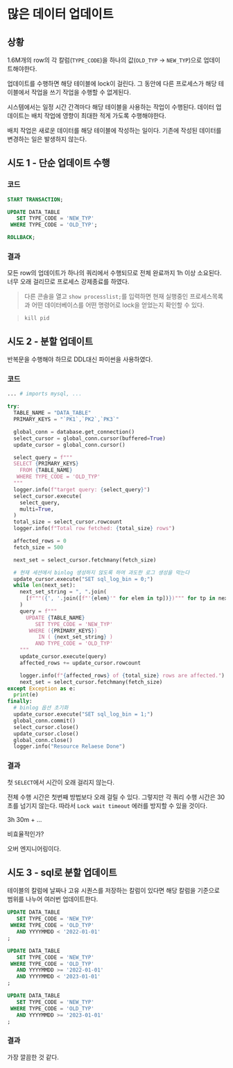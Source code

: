 # 많은 데이터 업데이트

## 상황

1.6M개의 row의 각 칼럼(`TYPE_CODE`)을 하나의 값(`OLD_TYP` -> `NEW_TYP`)으로 업데이트해야한다.

업데이트를 수행하면 해당 테이블에 lock이 걸린다. 그 동안에 다른 프로세스가 해당 테이블에서 작업을 쓰기 작업을 수행할 수 없게된다.

시스템에서는 일정 시간 간격마다 해당 테이블을 사용하는 작업이 수행된다. 데이터 업데이트는 배치 작업에 영향이 최대한 적게 가도록 수행해야한다.

배치 작업은 새로운 데이터를 해당 테이블에 작성하는 일이다. 기존에 작성된 데이터를 변경하는 일은 발생하지 않는다.

## 시도 1 - 단순 업데이트 수행

### 코드
```sql
START TRANSACTION;

UPDATE DATA_TABLE
   SET TYPE_CODE = 'NEW_TYP'
 WHERE TYPE_CODE = 'OLD_TYP';

ROLLBACK;
```

### 결과

모든 row의 업데이트가 하나의 쿼리에서 수행되므로 전체 완료까지 1h 이상 소요된다. 너무 오래 걸리므로 프로세스 강제종료를 하였다.

> 다른 콘솔을 열고 `show processlist;`를 입력하면 현재 실행중인 프로세스목록과 어떤 데이터베이스를 어떤 명령어로 lock을 얻었는지 확인할 수 있다.

> `kill pid`


## 시도 2 - 분할 업데이트

반복문을 수행해야 하므로 DDL대신 파이썬을 사용하였다.

### 코드
```python
... # imports mysql, ...

try:
  TABLE_NAME = "DATA_TABLE"
  PRIMARY_KEYS = "`PK1`,`PK2`,`PK3`"

  global_conn = database.get_connection()
  select_cursor = global_conn.cursor(buffered=True)
  update_cursor = global_conn.cursor()

  select_query = f"""
  SELECT {PRIMARY_KEYS}
    FROM {TABLE_NAME}
   WHERE TYPE_CODE = 'OLD_TYP'
  """
  logger.info(f"target query: {select_query}")
  select_cursor.execute(
    select_query,
    multi=True,
  )
  total_size = select_cursor.rowcount
  logger.info(f"Total row fetched: {total_size} rows")

  affected_rows = 0
  fetch_size = 500

  next_set = select_cursor.fetchmany(fetch_size)

  # 현재 세션에서 binlog 생성하지 않도록 하여 과도한 로그 생성을 막는다 
  update_cursor.execute("SET sql_log_bin = 0;")
  while len(next_set):
    next_set_string = ", ".join(
      [f"""({', '.join([f"'{elem}'" for elem in tp])})""" for tp in next_set]
    )
    query = f"""
      UPDATE {TABLE_NAME}
         SET TYPE_CODE = 'NEW_TYP'
       WHERE ({PRIMARY_KEYS}) 
          IN ( {next_set_string} )
         AND TYPE_CODE = 'OLD_TYP'
    """
    update_cursor.execute(query)
    affected_rows += update_cursor.rowcount

    logger.info(f"{affected_rows} of {total_size} rows are affected.")
    next_set = select_cursor.fetchmany(fetch_size)
except Exception as e:
  print(e)
finally:
  # binlog 옵션 초기화
  update_cursor.execute("SET sql_log_bin = 1;")
  global_conn.commit()
  select_cursor.close()
  update_cursor.close()
  global_conn.close()
  logger.info("Resource Relaese Done")
```

### 결과

첫 `SELECT`에서 시간이 오래 걸리지 않는다.

전체 수행 시간은 첫번째 방법보다 오래 걸릴 수 있다. 그렇지만 각 쿼리 수행 시간은 30초를 넘기지 않는다. 따라서 `Lock wait timeout` 에러를 방지할 수 있을 것이다.

3h 30m + ...

비효율적인가?

오버 엔지니어링이다.


## 시도 3 - sql로 분할 업데이트

테이블의 칼럼에 날짜나 고유 시퀀스를 저장하는 칼럼이 있다면 해당 칼럼을 기준으로 범위를 나누어 여러번 업데이트한다.

```sql
UPDATE DATA_TABLE
   SET TYPE_CODE = 'NEW_TYP'
 WHERE TYPE_CODE = 'OLD_TYP'
   AND YYYYMMDD < '2022-01-01'
;

UPDATE DATA_TABLE
   SET TYPE_CODE = 'NEW_TYP'
 WHERE TYPE_CODE = 'OLD_TYP'
   AND YYYYMMDD >= '2022-01-01'
   AND YYYYMMDD < '2023-01-01'
;

UPDATE DATA_TABLE
   SET TYPE_CODE = 'NEW_TYP'
 WHERE TYPE_CODE = 'OLD_TYP'
   AND YYYYMMDD >= '2023-01-01'
;
```

### 결과

가장 깔끔한 것 같다.

